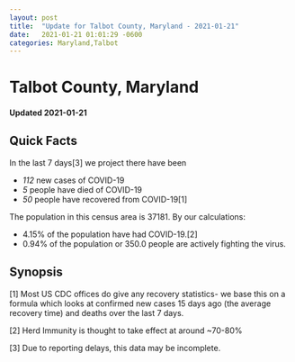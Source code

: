 ```yaml
---
layout: post
title:  "Update for Talbot County, Maryland - 2021-01-21"
date:   2021-01-21 01:01:29 -0600
categories: Maryland,Talbot
---
```


# Talbot County, Maryland
#### Updated 2021-01-21

## Quick Facts

In the last 7 days[3] we project there have been
- *112* new cases of COVID-19
- *5* people have died of COVID-19
- *50* people have recovered from COVID-19[1]

The population in this census area is 37181. By our calculations:
- 4.15% of the population have had COVID-19.[2]
- 0.94% of the population or 350.0 people are actively fighting the virus.

## Synopsis




[1] Most US CDC offices do give any recovery statistics- we base this on a formula which looks at confirmed new cases
15 days ago (the average recovery time) and deaths over the last 7 days.

[2] Herd Immunity is thought to take effect at around ~70-80%

[3] Due to reporting delays, this data may be incomplete.
 
    